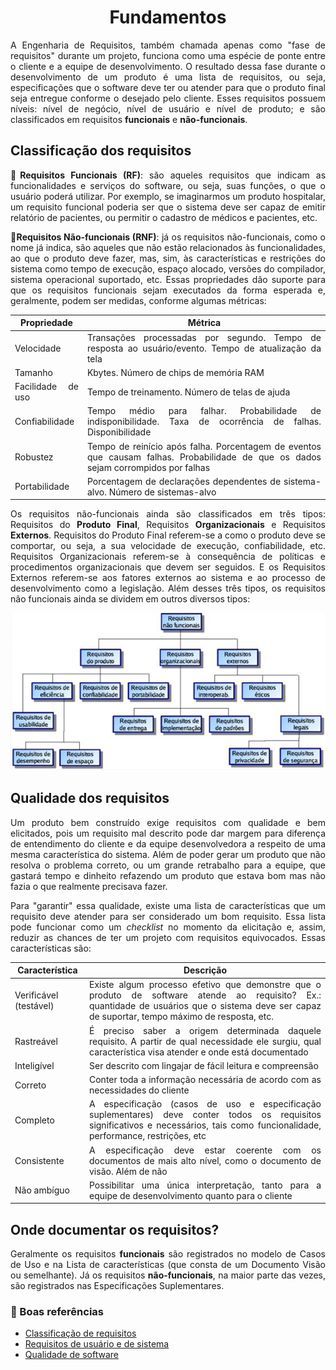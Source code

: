 # <center>Fundamentos

<div align="justify">

A Engenharia de Requisitos, também chamada apenas como "fase de requisitos" durante um projeto, funciona como uma espécie de ponte entre o cliente e a equipe de desenvolvimento. O resultado dessa fase durante o desenvolvimento de um produto é uma lista de requisitos, ou seja, especificações que o software deve ter ou atender para que o produto final seja entregue conforme o desejado pelo cliente. Esses requisitos possuem níveis: nível de negócio, nível de usuário e nível de produto; e são classificados em requisitos **funcionais** e **não-funcionais**.

## Classificação dos requisitos 

🔸**Requisitos Funcionais (RF)**: são aqueles requisitos que indicam as funcionalidades e serviços do software, ou seja, suas funções, o que o usuário poderá utilizar. Por exemplo, se imaginarmos um produto hospitalar, um requisito funcional poderia ser que o sistema deve ser capaz de emitir relatório de pacientes, ou permitir o cadastro de médicos e pacientes, etc.

🔸**Requisitos Não-funcionais (RNF)**: já os requisitos não-funcionais, como o nome já indica, são aqueles que não estão relacionados às funcionalidades, ao que o produto deve fazer, mas, sim, às características e restrições do sistema como tempo de execução, espaço alocado, versões do compilador, sistema operacional suportado, etc. Essas propriedades dão suporte para que os requisitos funcionais sejam executados da forma esperada e, geralmente, podem ser medidas, conforme algumas métricas:

|<center> Propriedade  | <center>Métrica |
|----------------|-----------------|
| Velocidade     | Transações processadas por segundo. Tempo de resposta ao usuário/evento. Tempo de atualização da tela |
| Tamanho        | Kbytes. Número de chips de memória RAM |
| Facilidade de uso | Tempo de treinamento. Número de telas de ajuda |
| Confiabilidade | Tempo médio para falhar. Probabilidade de indisponibilidade. Taxa de ocorrência de falhas. Disponibilidade |
| Robustez       | Tempo de reinício após falha. Porcentagem de eventos que causam falhas. Probabilidade de que os dados sejam corrompidos por falhas |
| Portabilidade  | Porcentagem de declarações dependentes de sistema-alvo. Número de sistemas-alvo |

Os requisitos não-funcionais ainda são classificados em três tipos: Requisitos do **Produto Final**, Requisitos **Organizacionais** e Requisitos **Externos**. Requisitos do Produto Final referem-se a como o produto deve se comportar, ou seja, a sua velocidade de execução, confiabilidade, etc. Requisitos Organizacionais referem-se à consequência de políticas e procedimentos organizacionais que devem ser seguidos. E os Requisitos Externos referem-se aos fatores externos ao sistema e ao processo de desenvolvimento como a legislação. Além desses três tipos, os requisitos não funcionais ainda se dividem em outros diversos tipos:

<div align="center">

![RNF](../_media/requisitos/RNF.png)

</div>

## Qualidade dos requisitos 

Um produto bem construído exige requisitos com qualidade e bem elicitados, pois um requisito mal descrito pode dar margem para diferença de entendimento do cliente e da equipe desenvolvedora a respeito de uma mesma característica do sistema. Além de poder gerar um produto que não resolva o problema correto, ou um grande retrabalho para a equipe, que gastará tempo e dinheito refazendo um produto que estava bom mas não fazia o que realmente precisava fazer. 

Para "garantir" essa qualidade, existe uma lista de características que um requisito deve atender para ser considerado um bom requisito. Essa lista pode funcionar como um *checklist* no momento da elicitação e, assim, reduzir as chances de ter um projeto com requisitos equivocados. Essas características são:

|<center> Característica  | <center>Descrição |
|-------------------------|-------------------|
| Verificável (testável)  | Existe algum processo efetivo que demonstre que o produto de software atende ao requisito? Ex.: quantidade de usuários que o sistema deve ser capaz de suportar, tempo máximo de resposta, etc. |
| Rastreável              | É preciso saber a origem determinada daquele requisito. A partir de qual necessidade ele surgiu, qual característica visa atender e onde está documentado |
| Inteligível             | Ser descrito com lingajar de fácil leitura e compreensão |
| Correto                 | Conter toda a informação necessária de acordo com as necessidades do cliente | 
| Completo                | A especificação (casos de uso e especificação suplementares) deve conter todos os requisitos significativos e necessários, tais como funcionalidade, performance, restrições, etc|
| Consistente             | A especificação deve estar coerente com os documentos de mais alto nível, como o documento de visão. Além de não |
| Não ambíguo             | Possibilitar uma única interpretação, tanto para a equipe de desenvolvimento quanto para o cliente |

## Onde documentar os requisitos?
Geralmente os requisitos **funcionais** são registrados no modelo de Casos de Uso e na Lista de características (que consta de um Documento Visão ou semelhante). Já os requisitos **não-funcionais**, na maior parte das vezes, são registrados nas Especificações Suplementares.

</div> 

### 📌 Boas referências
- [Classificação de requisitos](https://www.devmedia.com.br/introducao-a-requisitos-de-software/29580#:~:text=Existem%20dois%20tipos%20de%20classifica%C3%A7%C3%A3o,seja%2C%20suas%20fun%C3%A7%C3%B5es%20e%20informa%C3%A7%C3%B5es.)
- [Requisitos de usuário e de sistema](https://homepages.dcc.ufmg.br/~figueiredo/disciplinas/aulas/req-usuario-sistema_v01.pdf)
- [Qualidade de software](https://www.devmedia.com.br/qualidade-de-software-engenharia-de-software-29/18209)